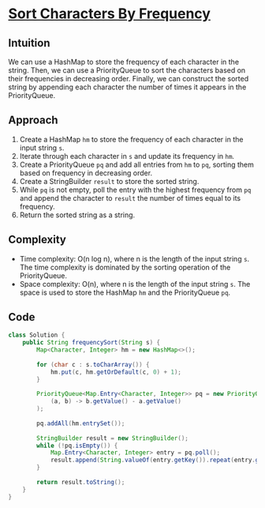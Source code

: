
# [Sort Characters By Frequency](https://leetcode.com/problems/sort-characters-by-frequency/description/?envType=daily-question&envId=2024-02-07)

## Intuition
We can use a HashMap to store the frequency of each character in the string. Then, we can use a PriorityQueue to sort the characters based on their frequencies in decreasing order. Finally, we can construct the sorted string by appending each character the number of times it appears in the PriorityQueue.

## Approach
1. Create a HashMap `hm` to store the frequency of each character in the input string `s`.
2. Iterate through each character in `s` and update its frequency in `hm`.
3. Create a PriorityQueue `pq` and add all entries from `hm` to `pq`, sorting them based on frequency in decreasing order.
4. Create a StringBuilder `result` to store the sorted string.
5. While `pq` is not empty, poll the entry with the highest frequency from `pq` and append the character to `result` the number of times equal to its frequency.
6. Return the sorted string as a string.

## Complexity
- Time complexity: O(n log n), where n is the length of the input string `s`. The time complexity is dominated by the sorting operation of the PriorityQueue.
- Space complexity: O(n), where n is the length of the input string `s`. The space is used to store the HashMap `hm` and the PriorityQueue `pq`.

## Code
```java
class Solution {
    public String frequencySort(String s) {
        Map<Character, Integer> hm = new HashMap<>();
        
        for (char c : s.toCharArray()) {
            hm.put(c, hm.getOrDefault(c, 0) + 1);
        }
        
        PriorityQueue<Map.Entry<Character, Integer>> pq = new PriorityQueue<>(
            (a, b) -> b.getValue() - a.getValue()
        );
        
        pq.addAll(hm.entrySet());
        
        StringBuilder result = new StringBuilder();
        while (!pq.isEmpty()) {
            Map.Entry<Character, Integer> entry = pq.poll();
            result.append(String.valueOf(entry.getKey()).repeat(entry.getValue()));
        }
        
        return result.toString();
    }
}
```
